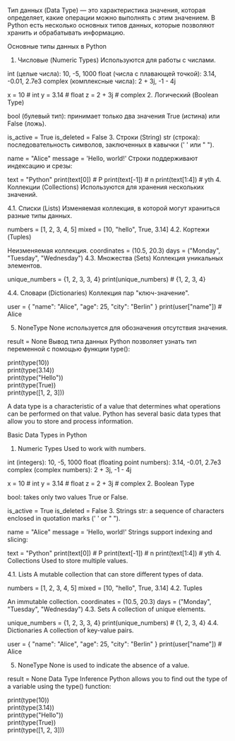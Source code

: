 Тип данных (Data Type) — это характеристика значения, которая определяет, какие операции можно выполнять с этим значением. В Python есть несколько основных типов данных, которые позволяют хранить и обрабатывать информацию.

Основные типы данных в Python
1. Числовые (Numeric Types)
Используются для работы с числами.

int (целые числа): 10, -5, 1000
float (числа с плавающей точкой): 3.14, -0.01, 2.7e3
complex (комплексные числа): 2 + 3j, -1 - 4j

x = 10       # int
y = 3.14     # float
z = 2 + 3j   # complex
2. Логический (Boolean Type)

bool (булевый тип): принимает только два значения True (истина) или False (ложь).

is_active = True
is_deleted = False
3. Строки (String)
str (строка): последовательность символов, заключенных в кавычки (' ' или " ").

name = "Alice"
message = 'Hello, world!'
Строки поддерживают индексацию и срезы:


text = "Python"
print(text[0])  # P
print(text[-1]) # n
print(text[1:4]) # yth
4. Коллекции (Collections)
Используются для хранения нескольких значений.

4.1. Списки (Lists)
Изменяемая коллекция, в которой могут храниться разные типы данных.

numbers = [1, 2, 3, 4, 5]
mixed = [10, "hello", True, 3.14]
4.2. Кортежи (Tuples)

Неизменяемая коллекция.
coordinates = (10.5, 20.3)
days = ("Monday", "Tuesday", "Wednesday")
4.3. Множества (Sets)
Коллекция уникальных элементов.

unique_numbers = {1, 2, 3, 3, 4}
print(unique_numbers)  # {1, 2, 3, 4}



4.4. Словари (Dictionaries)
Коллекция пар "ключ-значение".

user = {
    "name": "Alice",
    "age": 25,
    "city": "Berlin"
}
print(user["name"])  # Alice

5. NoneType
None используется для обозначения отсутствия значения.

result = None
Вывод типа данных
Python позволяет узнать тип переменной с помощью функции type():


print(type(10))      
print(type(3.14))       
print(type("Hello"))    
print(type(True))       
print(type([1, 2, 3]))  

A data type is a characteristic of a value that determines what operations can be performed on that value. Python has several basic data types that allow you to store and process information.

Basic Data Types in Python
1. Numeric Types
Used to work with numbers.

int (integers): 10, -5, 1000
float (floating point numbers): 3.14, -0.01, 2.7e3
complex (complex numbers): 2 + 3j, -1 - 4j

x = 10 # int
y = 3.14 # float
z = 2 + 3j # complex
2. Boolean Type

bool: takes only two values ​​True or False.

is_active = True
is_deleted = False
3. Strings
str: a sequence of characters enclosed in quotation marks (' ' or " ").

name = "Alice"
message = 'Hello, world!'
Strings support indexing and slicing:


text = "Python"
print(text[0]) # P
print(text[-1]) # n
print(text[1:4]) # yth
4. Collections
Used to store multiple values.

4.1. Lists
A mutable collection that can store different types of data.

numbers = [1, 2, 3, 4, 5]
mixed = [10, "hello", True, 3.14]
4.2. Tuples

An immutable collection.
coordinates = (10.5, 20.3)
days = ("Monday", "Tuesday", "Wednesday")
4.3. Sets
A collection of unique elements.

unique_numbers = {1, 2, 3, 3, 4}
print(unique_numbers) # {1, 2, 3, 4}
4.4. Dictionaries
A collection of key-value pairs.

user = {
"name": "Alice",
"age": 25,
"city": "Berlin"
}
print(user["name"]) # Alice

5. NoneType
None is used to indicate the absence of a value.

result = None
Data Type Inference
Python allows you to find out the type of a variable using the type() function:

print(type(10))      
print(type(3.14))       
print(type("Hello"))    
print(type(True))       
print(type([1, 2, 3]))  
